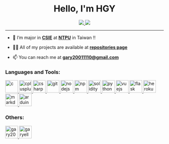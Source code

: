 <h1 align="center">Hello, I'm HGY</h1>

<p align="center">
    <a href="https://github.com/garyellow/" target="_blank" rel="noreferrer noopener">
        <img src="../data/github-metrics.svg" />
        <img src="../data/github-snake.svg" />
    </a>
</p>

---

- 🌱 I’m major in [**CSIE**](http://www.csie.ntpu.edu.tw/) at [**NTPU**](https://www.ntpu.edu.tw) in Taiwan !!

- 👨‍💻 All of my projects are available at [**repositories page**](https://github.com/garyellow?tab=repositories)

- 📫 You can reach me at **gary20011110@gmail.com**

<h3 align="left">Languages and Tools:</h3>
<p align="left">
    <a href="https://cplusplus.com/reference/clibrary/" target="_blank" rel="noreferrer">
        <img src="https://cdn.jsdelivr.net/gh/devicons/devicon/icons/c/c-original.svg"
            alt="c" width="40" height="40" />
    </a>
    <a href="https://cplusplus.com/" target="_blank" rel="noreferrer noopener">
        <img src="https://cdn.jsdelivr.net/gh/devicons/devicon/icons/cplusplus/cplusplus-original.svg"
            alt="cplusplus" width="40" height="40" />
    </a>
    <a href="https://docs.microsoft.com/zh-tw/dotnet/csharp/" target="_blank" rel="noreferrer">
        <img src="https://cdn.jsdelivr.net/gh/devicons/devicon/icons/csharp/csharp-original.svg"
            alt="csharp" width="40" height="40" />
    </a>
    <a href="https://git-scm.com/" target="_blank" rel="noreferrer noopener">
        <img src="https://cdn.jsdelivr.net/gh/devicons/devicon/icons/git/git-original.svg" 
            alt="git" width="40" height="40" />
    </a>
    <a href="https://nodejs.org/" target="_blank" rel="noreferrer noopener">
        <img src="https://cdn.jsdelivr.net/gh/devicons/devicon/icons/nodejs/nodejs-original.svg"
            alt="nodejs" width="40" height="40" />
    </a>
    <a href="https://www.npmjs.com/" target="_blank" rel="noreferrer noopener">
        <img src="https://cdn.jsdelivr.net/gh/devicons/devicon/icons/npm/npm-original-wordmark.svg"
            alt="npm" width="40" height="40" />
    </a>
    <a href="https://soliditylang.org/" target="_blank" rel="noreferrer noopener">
        <img src="https://cdn.jsdelivr.net/gh/devicons/devicon/icons/solidity/solidity-original.svg"
            alt="solidity" width="40" height="40" />
    </a>
    <a href="https://www.python.org" target="_blank" rel="noreferrer noopener">
        <img src="https://cdn.jsdelivr.net/gh/devicons/devicon/icons/python/python-original.svg"
            alt="python" width="40" height="40" />
    </a>
    <a href="https://vuejs.org/" target="_blank" rel="noreferrer noopener">
        <img src="https://cdn.jsdelivr.net/gh/devicons/devicon/icons/vuejs/vuejs-original.svg"
            alt="vuejs" width="40" height="40" />
    </a>
    <a href="https://flask.palletsprojects.com/en/2.2.x/" target="_blank" rel="noreferrer noopener">
        <img src="https://cdn.jsdelivr.net/gh/devicons/devicon/icons/flask/flask-original.svg"
            alt="flask" width="40" height="40" />
    </a>
    <a href="https://dashboard.heroku.com/" target="_blank" rel="noreferrer noopener">
        <img src="https://cdn.jsdelivr.net/gh/devicons/devicon/icons/heroku/heroku-original.svg"
            alt="heroku" width="40" height="40" />
    </a>
    <a href="https://markdown.tw/" target="_blank" rel="noreferrer noopener">
        <img src="https://cdn.jsdelivr.net/gh/devicons/devicon/icons/markdown/markdown-original.svg"
            alt="markdown" width="40" height="40" />
    </a>
    <a href="https://www.arduino.cc/" target="_blank" rel="noreferrer noopener">
        <img src="https://cdn.jsdelivr.net/gh/devicons/devicon/icons/arduino/arduino-original.svg"
            alt="arduino" width="40" height="40" />
    </a>
</p>

<h3 align="left">Others:</h3>
<p align="left">
    <a href="https://www.leetcode.com/gary20011110" target="_blank" rel="noreferrer noopener">
        <img src="https://upload.wikimedia.org/wikipedia/commons/a/ab/LeetCode_logo_white_no_text.svg"
            alt="gary20011110" height="40" width="40" />
    </a>
    <a href="https://auth.geeksforgeeks.org/user/garyellow" target="_blank" rel="noreferrer noopener">
        <img src="https://upload.wikimedia.org/wikipedia/commons/4/43/GeeksforGeeks.svg"
            alt="garyellow" height="40" width="40" />
    </a>
</p>
